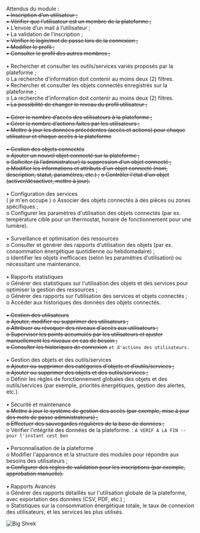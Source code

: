 Attendus du module :<br>
<del>• Inscription d’un utilisateur ;</del><br>
<del>• Vérifier que l’utilisateur est un membre de la plateforme ;</del><br>
• L’envoie d’un mail à l’utilisateur ;<br>
• La validation de l’inscription ;<br>
<del>• Vérifier le login/mot de passe lors de la connexion ;</del><br>
<del>• Modifier le profil ;</del><br>
<del>• Consulter le profil des autres membres ;</del><br><br>
• Rechercher et consulter les outils/services variés proposés par la plateforme ;<br>
o La recherche d’information doit contenir au moins deux (2) filtres.<br>
• Rechercher et consulter les objets connectés enregistrés sur la plateforme ;<br>
o La recherche d’information doit contenir au moins deux (2) filtres.<br>
<del>• La possibilité de changer le niveau du profil utilisateur ;</del><br><br>
<del>• Gérer le nombre d’accès des utilisateurs à la plateforme ;<br></del>
<del>• Gérer le nombre d’actions faites par les utilisateurs ;<br></del>
<del>• Mettre à jour les données précédentes (accès et actions) pour chaque utilisateur et
chaque accès à la plateforme<br><br></del>
<del>• Gestion des objets connectés</del><br>
<del>o Ajouter un nouvel objet connecté sur la plateforme ;<br></del>
<del>o Solliciter (à l’administrateur) la suppression d’un objet connecté ;<br></del>
<del>o Modifier les informations et attributs d'un objet connecté (nom, description,
statut, paramètres, etc.) ;</del>
<del>o Contrôler l'état d'un objet (activer/désactiver, mettre à jour).</del><br><br>
• Configuration des services<br> ( je m'en occupe )
o Associer des objets connectés à des pièces ou zones spécifiques ;<br>
o Configurer les paramètres d'utilisation des objets connectés (par ex. température
cible pour un thermostat, horaire de fonctionnement pour une lumière).<br><br>
• Surveillance et optimisation des ressources<br>
o Consulter et générer des rapports d'utilisation des objets (par ex. consommation
énergétique quotidienne ou hebdomadaire) ;<br>
o Identifier les objets inefficaces (selon les paramètres d'utilisation) ou nécessitant
une maintenance.<br><br>
• Rapports statistiques<br>
o Générer des statistiques sur l'utilisation des objets et des services pour optimiser
la gestion des ressources ;<br>
o Générer des rapports sur l’utilisation des services et objets connectés ;<br>
o Accéder aux historiques des données des objets connectés.<br><br>
<del>• Gestion des utilisateurs</del><br>
<del>o Ajouter, modifier ou supprimer des utilisateurs ;<br></del>
<del>o Attribuer ou révoquer des niveaux d'accès aux utilisateurs ;<br></del>
<del>o Superviser les points accumulés par les utilisateurs et ajuster manuellement les
niveaux en cas de besoin ;</del><br>
<del>o Consulter les historiques de connexion</del> `et d'actions des utilisateurs.`
<br><br>
• Gestion des objets et des outils/services<br>
<del>o Ajouter ou supprimer des catégories d'objets et d’outils/services ;</del><br>
<del>o Ajouter ou supprimer des objets et des outils/services ;<br></del>
o Définir les règles de fonctionnement globales des objets et des outils/services (par
exemple, priorités énergétiques, gestion des alertes, etc.).<br><br>
• Sécurité et maintenance<br>
<del>o Mettre à jour le système de gestion des accès (par exemple, mise à jour des mots
de passe administrateurs) ;</del><br>
<del>o Effectuer des sauvegardes régulières de la base de données ;<br></del>
o Vérifier l'intégrité des données de la plateforme. : `A VERIF A LA FIN -- pour l'instant cest bon`<br><br>
• Personnalisation de la plateforme<br>
o Modifier l'apparence et la structure des modules pour répondre aux besoins des
utilisateurs ;<br>
<del>o Configurer des règles de validation pour les inscriptions (par exemple,
approbation manuelle).</del><br><br>
• Rapports Avancés<br>
o Générer des rapports détaillés sur l'utilisation globale de la plateforme, avec
exportation des données (CSV, PDF, etc.) ;<br>
o Statistiques sur la consommation énergétique totale, le taux de connexion des
utilisateurs, et les services les plus utilisés.<br>

![Big Shrek](https://pics.craiyon.com/2023-10-09/6ad8e1778a5240c7a79aa2170a1ee467.webp)
